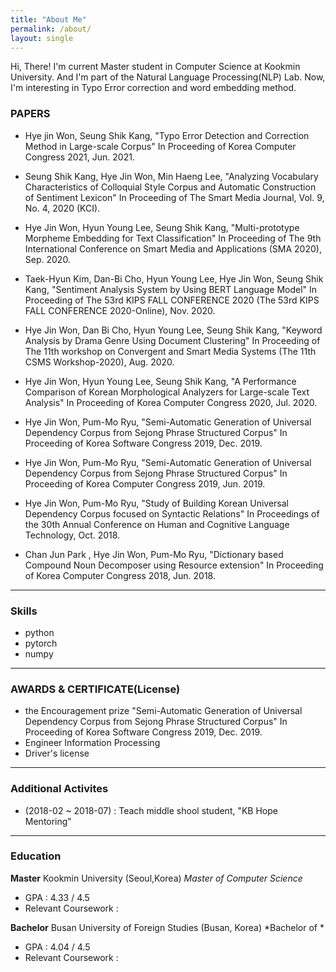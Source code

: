 ```yaml
---
title: "About Me"
permalink: /about/
layout: single
---
```


Hi, There! I'm current Master student in Computer Science at Kookmin University. And I'm part of the Natural Language Processing(NLP) Lab. Now, I'm interesting in Typo Error correction and word embedding method.

### PAPERS

- Hye jin Won, Seung Shik Kang, "Typo Error Detection and Correction Method in Large-scale Corpus" In Proceeding of Korea Computer Congress 2021, Jun. 2021.
- Seung Shik Kang, Hye Jin Won, Min Haeng Lee, "Analyzing Vocabulary Characteristics of Colloquial Style Corpus and Automatic Construction of Sentiment Lexicon" In Proceeding of The Smart Media Journal, Vol. 9, No. 4, 2020 (KCI).
- Hye Jin Won, Hyun Young Lee, Seung Shik Kang, "Multi-prototype Morpheme Embedding for Text Classification" In Proceeding of The 9th International Conference on Smart Media and Applications (SMA 2020), Sep. 2020.
- Taek-Hyun Kim, Dan-Bi Cho, Hyun Young Lee, Hye Jin Won, Seung Shik Kang, "Sentiment Analysis System by Using BERT Language Model" In Proceeding of The 53rd KIPS FALL CONFERENCE 2020 (The 53rd KIPS FALL CONFERENCE 2020-Online), Nov. 2020.
- Hye Jin Won, Dan Bi Cho, Hyun Young Lee, Seung Shik Kang, "Keyword Analysis by Drama Genre Using Document Clustering" In Proceeding of The 11th workshop on Convergent and Smart Media Systems (The 11th CSMS Workshop-2020), Aug. 2020.
- Hye Jin Won, Hyun Young Lee, Seung Shik Kang, "A Performance Comparison of Korean Morphological Analyzers for Large-scale Text Analysis" In Proceeding of Korea Computer Congress 2020, Jul. 2020.

- Hye Jin Won, Pum-Mo Ryu, "Semi-Automatic Generation of Universal Dependency Corpus from Sejong Phrase Structured Corpus" In Proceeding of Korea Software Congress 2019, Dec. 2019.
- Hye Jin Won, Pum-Mo Ryu, "Semi-Automatic Generation of Universal Dependency Corpus from Sejong Phrase Structured Corpus" In Proceeding of Korea Computer Congress 2019, Jun. 2019.
- Hye Jin Won, Pum-Mo Ryu, "Study of Building Korean Universal Dependency Corpus focused on Syntactic Relations" In Proceedings of the 30th Annual Conference on Human and Cognitive Language Technology, Oct. 2018.
- Chan Jun Park , Hye Jin Won, Pum-Mo Ryu, "Dictionary based Compound Noun Decomposer using Resource extension" In Proceeding of Korea Computer Congress 2018, Jun. 2018.

---
### Skills
- python
- pytorch
- numpy

---
### AWARDS & CERTIFICATE(License)
- the Encouragement prize "Semi-Automatic Generation of Universal Dependency Corpus from Sejong Phrase Structured Corpus"  In Proceeding of Korea Software Congress 2019, Dec. 2019.
- Engineer Information Processing
- Driver's license

---
### Additional Activites
- (2018-02 ~ 2018-07) : Teach middle shool student, "KB Hope Mentoring"

---
### Education
**Master** Kookmin University (Seoul,Korea)
*Master of Computer Science*
- GPA : 4.33 / 4.5
- Relevant Coursework : 

**Bachelor** Busan University of Foreign Studies (Busan, Korea)
*Bachelor of *
- GPA : 4.04 / 4.5
- Relevant Coursework : 
